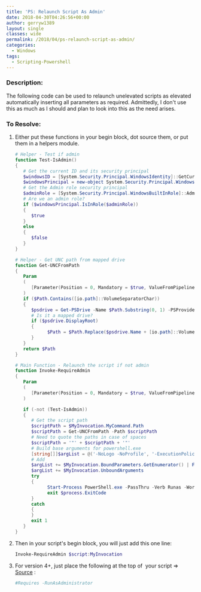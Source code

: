 ```yaml
---
title: 'PS: Relaunch Script As Admin'
date: 2018-04-30T04:26:56+00:00
author: gerryw1389
layout: single
classes: wide
permalink: /2018/04/ps-relaunch-script-as-admin/
categories:
  - Windows
tags:
  - Scripting-Powershell
---
```

<!--more-->

### Description:

The following code can be used to relaunch unelevated scripts as elevated automatically inserting all parameters as required. Admittedly, I don't use this as much as I should and plan to look into this as the need arises.

### To Resolve:

1. Either put these functions in your begin block, dot source them, or put them in a helpers module.

   ```powershell
   # Helper - Test if admin
   function Test-IsAdmin() 
   {
      # Get the current ID and its security principal
      $windowsID = [System.Security.Principal.WindowsIdentity]::GetCurrent()
      $windowsPrincipal = new-object System.Security.Principal.WindowsPrincipal($windowsID)
      # Get the Admin role security principal
      $adminRole = [System.Security.Principal.WindowsBuiltInRole]::Administrator
      # Are we an admin role?
      if ($windowsPrincipal.IsInRole($adminRole))
      {
         $true
      }
      else
      {
         $false
      }
   }

   # Helper - Get UNC path from mapped drive
   function Get-UNCFromPath
   {
      Param
      (
         [Parameter(Position = 0, Mandatory = $true, ValueFromPipeline = $true)][String]$Path
      )
      if ($Path.Contains([io.path]::VolumeSeparatorChar)) 
      {
         $psdrive = Get-PSDrive -Name $Path.Substring(0, 1) -PSProvider 'FileSystem'
         # Is it a mapped drive?
         if ($psdrive.DisplayRoot) 
         {
               $Path = $Path.Replace($psdrive.Name + [io.path]::VolumeSeparatorChar, $psdrive.DisplayRoot)
         }
      }
      return $Path
   }

   # Main Function - Relaunch the script if not admin
   function Invoke-RequireAdmin
   {
      Param
      (
         [Parameter(Position = 0, Mandatory = $true, ValueFromPipeline = $true)][System.Management.Automation.InvocationInfo]$MyInvocation
      )

      if (-not (Test-IsAdmin))
      {
         # Get the script path
         $scriptPath = $MyInvocation.MyCommand.Path
         $scriptPath = Get-UNCFromPath -Path $scriptPath
         # Need to quote the paths in case of spaces
         $scriptPath = '"' + $scriptPath + '"'
         # Build base arguments for powershell.exe
         [string[]]$argList = @('-NoLogo -NoProfile', '-ExecutionPolicy Bypass', '-File', $scriptPath)
         # Add 
         $argList += $MyInvocation.BoundParameters.GetEnumerator() | ForEach-Object {"-$($_.Key)", "$($_.Value)"}
         $argList += $MyInvocation.UnboundArguments
         try
         {    
               Start-Process PowerShell.exe -PassThru -Verb Runas -WorkingDirectory $pwd -ArgumentList $argList
               exit $process.ExitCode
         }
         catch
         {
         }
         exit 1 
      }
   }
   ```

2. Then in your script's begin block, you will just add this one line:

   ```powershell
   Invoke-RequireAdmin $script:MyInvocation
   ```

3. For version 4+, just place the following at the top of  your script => [Source](https://docs.microsoft.com/en-us/powershell/module/microsoft.powershell.core/about/about_requires?view=powershell-4.0) :

   ```powershell
   #Requires -RunAsAdministrator
   ```